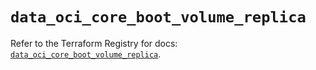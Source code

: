 # `data_oci_core_boot_volume_replica`

Refer to the Terraform Registry for docs: [`data_oci_core_boot_volume_replica`](https://registry.terraform.io/providers/hashicorp/oci/7.19.0/docs/data-sources/core_boot_volume_replica).
